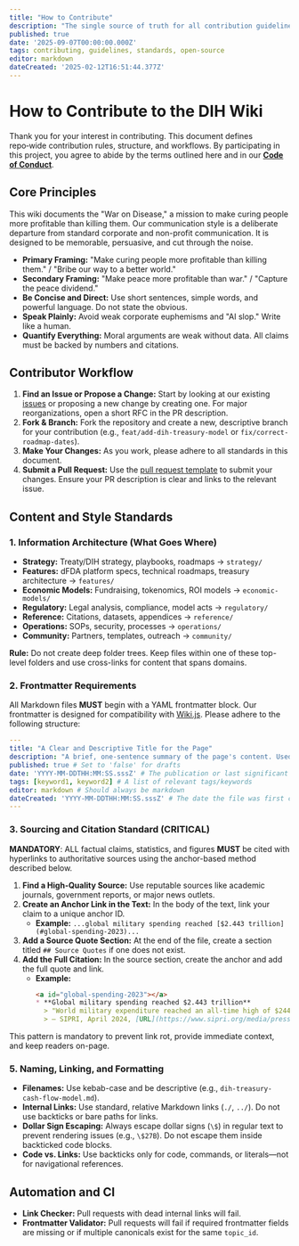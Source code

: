 ```yaml
---
title: "How to Contribute"
description: "The single source of truth for all contribution guidelines, style guides, and project standards for the Decentralized Institutes of Health (DIH) wiki."
published: true
date: '2025-09-07T00:00:00.000Z'
tags: contributing, guidelines, standards, open-source
editor: markdown
dateCreated: '2025-02-12T16:51:44.377Z'
---
```

# How to Contribute to the DIH Wiki

Thank you for your interest in contributing. This document defines repo‑wide contribution rules, structure, and workflows. By participating in this project, you agree to abide by the terms outlined here and in our [**Code of Conduct**](./CODE_OF_CONDUCT.md).

## Core Principles

This wiki documents the "War on Disease," a mission to make curing people more profitable than killing them. Our communication style is a deliberate departure from standard corporate and non-profit communication. It is designed to be memorable, persuasive, and cut through the noise.

- **Primary Framing:** "Make curing people more profitable than killing them." / "Bribe our way to a better world."
- **Secondary Framing:** "Make peace more profitable than war." / "Capture the peace dividend."
- **Be Concise and Direct:** Use short sentences, simple words, and powerful language. Do not state the obvious.
- **Speak Plainly:** Avoid weak corporate euphemisms and "AI slop." Write like a human.
- **Quantify Everything:** Moral arguments are weak without data. All claims must be backed by numbers and citations.

## Contributor Workflow

1.  **Find an Issue or Propose a Change:** Start by looking at our existing [issues](https://github.com/decentralized-institutes-of-health/decentralized-institutes-of-health/issues) or proposing a new change by creating one. For major reorganizations, open a short RFC in the PR description.
2.  **Fork & Branch:** Fork the repository and create a new, descriptive branch for your contribution (e.g., `feat/add-dih-treasury-model` or `fix/correct-roadmap-dates`).
3.  **Make Your Changes:** As you work, please adhere to all standards in this document.
4.  **Submit a Pull Request:** Use the [pull request template](../.github/pull_request_template.md) to submit your changes. Ensure your PR description is clear and links to the relevant issue.

## Content and Style Standards

### 1. Information Architecture (What Goes Where)

- **Strategy:** Treaty/DIH strategy, playbooks, roadmaps -> `strategy/`
- **Features:** dFDA platform specs, technical roadmaps, treasury architecture -> `features/`
- **Economic Models:** Fundraising, tokenomics, ROI models -> `economic-models/`
- **Regulatory:** Legal analysis, compliance, model acts -> `regulatory/`
- **Reference:** Citations, datasets, appendices -> `reference/`
- **Operations:** SOPs, security, processes -> `operations/`
- **Community:** Partners, templates, outreach -> `community/`

**Rule:** Do not create deep folder trees. Keep files within one of these top-level folders and use cross-links for content that spans domains.

### 2. Frontmatter Requirements

All Markdown files **MUST** begin with a YAML frontmatter block. Our frontmatter is designed for compatibility with [Wiki.js](https://js.wiki/). Please adhere to the following structure:

```yaml
---
title: "A Clear and Descriptive Title for the Page"
description: "A brief, one-sentence summary of the page's content. Used in search results. (Max 140 characters)"
published: true # Set to 'false' for drafts
date: 'YYYY-MM-DDTHH:MM:SS.sssZ' # The publication or last significant update date
tags: [keyword1, keyword2] # A list of relevant tags/keywords
editor: markdown # Should always be markdown
dateCreated: 'YYYY-MM-DDTHH:MM:SS.sssZ' # The date the file was first created
---
```

### 3. Sourcing and Citation Standard (CRITICAL)

**MANDATORY**: ALL factual claims, statistics, and figures **MUST** be cited with hyperlinks to authoritative sources using the anchor-based method described below.

1.  **Find a High-Quality Source:** Use reputable sources like academic journals, government reports, or major news outlets.
2.  **Create an Anchor Link in the Text:** In the body of the text, link your claim to a unique anchor ID.
    -   **Example:** `...global military spending reached [$2.443 trillion](#global-spending-2023)...`
3.  **Add a Source Quote Section:** At the end of the file, create a section titled `## Source Quotes` if one does not exist.
4.  **Add the Full Citation:** In the source section, create the anchor and add the full quote and link.
    -   **Example:**
        ```markdown
        <a id="global-spending-2023"></a>
        * **Global military spending reached $2.443 trillion**
          > "World military expenditure reached an all-time high of $2443 billion in 2023..."
          > — SIPRI, April 2024, [URL](https://www.sipri.org/media/press-release/2024/world-military-expenditure-surges-amid-war-rising-tensions-and-insecurity)
        ```

This pattern is mandatory to prevent link rot, provide immediate context, and keep readers on-page.

### 5. Naming, Linking, and Formatting

- **Filenames:** Use kebab-case and be descriptive (e.g., `dih-treasury-cash-flow-model.md`).
- **Internal Links:** Use standard, relative Markdown links (`./`, `../`). Do not use backticks or bare paths for links.
- **Dollar Sign Escaping:** Always escape dollar signs (`\$`) in regular text to prevent rendering issues (e.g., `\$27B`). Do not escape them inside backticked code blocks.
- **Code vs. Links:** Use backticks only for code, commands, or literals—not for navigational references.

## Automation and CI

- **Link Checker:** Pull requests with dead internal links will fail.
- **Frontmatter Validator:** Pull requests will fail if required frontmatter fields are missing or if multiple canonicals exist for the same `topic_id`.

